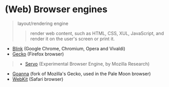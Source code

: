 # (Web) Browser engines
> layout/rendering engine
>> render web content, such as HTML, CSS, XUL, JavaScript, and render it on the user's screen or print it.

* [Blink](https://www.chromium.org/blink) (Google Chrome, Chromium, Opera and Vivaldi)
* [Gecko](https://developer.mozilla.org/en-US/docs/Mozilla/Gecko) (Firefox browser)
> * [Servo](https://servo.org/) (Experimental Browser Engine, by Mozilla Research)
* [Goanna](http://www.moonchildproductions.info/goanna.shtml) (fork of Mozilla's Gecko, used in the Pale Moon browser)
* [WebKit](https://webkit.org/) (Safari browser)
